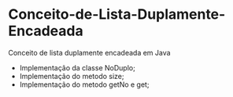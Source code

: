 # Conceito-de-Lista-Duplamente-Encadeada
Conceito de lista duplamente encadeada em Java
- Implementação da classe NoDuplo;
- Implementação do metodo size;
- Implementação do metodo getNo e get;


